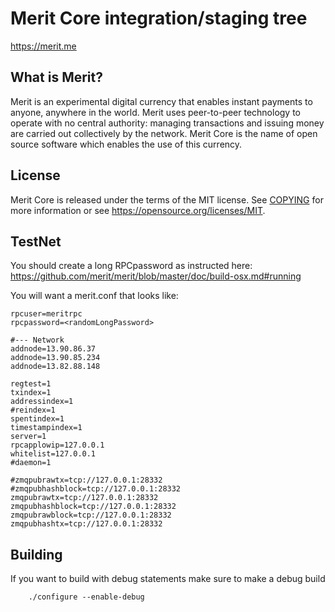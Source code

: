Merit Core integration/staging tree
=====================================


https://merit.me

What is Merit?
----------------

Merit is an experimental digital currency that enables instant payments to
anyone, anywhere in the world. Merit uses peer-to-peer technology to operate
with no central authority: managing transactions and issuing money are carried
out collectively by the network. Merit Core is the name of open source
software which enables the use of this currency.

License
-------

Merit Core is released under the terms of the MIT license. See [COPYING](COPYING) for more
information or see https://opensource.org/licenses/MIT.

TestNet
-------------------
You should create a long RPCpassword as instructed here: https://github.com/merit/merit/blob/master/doc/build-osx.md#running

You will want a merit.conf that looks like:
```
rpcuser=meritrpc
rpcpassword=<randomLongPassword>

#--- Network
addnode=13.90.86.37
addnode=13.90.85.234
addnode=13.82.88.148

regtest=1
txindex=1
addressindex=1
#reindex=1
spentindex=1
timestampindex=1
server=1
rpcapplowip=127.0.0.1
whitelist=127.0.0.1
#daemon=1

#zmqpubrawtx=tcp://127.0.0.1:28332
#zmqpubhashblock=tcp://127.0.0.1:28332
zmqpubrawtx=tcp://127.0.0.1:28332
zmqpubhashblock=tcp://127.0.0.1:28332
zmqpubrawblock=tcp://127.0.0.1:28332
zmqpubhashtx=tcp://127.0.0.1:28332
```

Building
-------------------

If you want to build with debug statements make sure to make a debug build

```
    ./configure --enable-debug
```
